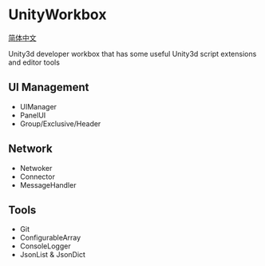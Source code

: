 # UnityWorkbox 

[简体中文](./README-ZH-cn.md)

Unity3d developer workbox that has some useful Unity3d script extensions and editor tools

## UI Management

* UIManager
* PanelUI
* Group/Exclusive/Header

## Network

* Netwoker
* Connector
* MessageHandler

## Tools
* Git
* ConfigurableArray
* ConsoleLogger
* JsonList & JsonDict
